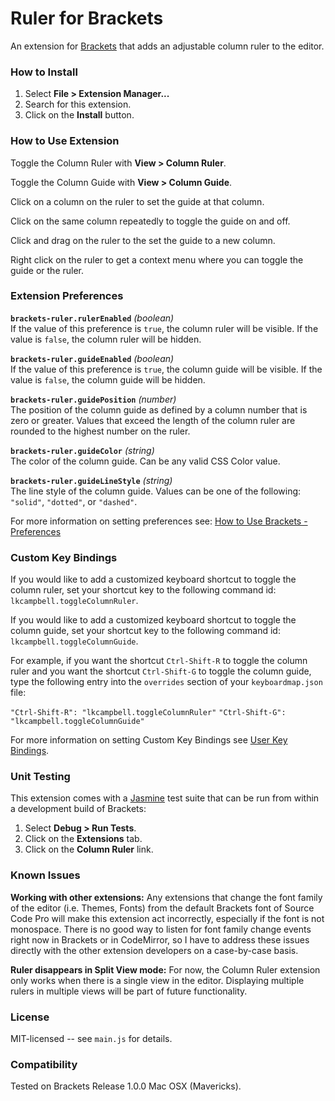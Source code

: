 # Ruler for Brackets
An extension for [Brackets](https://github.com/adobe/brackets/) that adds
an adjustable column ruler to the editor.

### How to Install
1. Select **File > Extension Manager...**
2. Search for this extension.
3. Click on the **Install** button.

### How to Use Extension
Toggle the Column Ruler with **View > Column Ruler**.

Toggle the Column Guide with **View > Column Guide**.

Click on a column on the ruler to set the guide at that column.

Click on the same column repeatedly to toggle the guide on and off.

Click and drag on the ruler to the set the guide to a new column.

Right click on the ruler to get a context menu where you can toggle the guide
or the ruler.

### Extension Preferences

**`brackets-ruler.rulerEnabled`** *(boolean)*<br/>
If the value of this preference is `true`, the column ruler will be visible.
If the value is `false`, the column ruler will be hidden.

**`brackets-ruler.guideEnabled`** *(boolean)*<br/>
If the value of this preference is `true`, the column guide will be visible.
If the value is `false`, the column guide will be hidden.

**`brackets-ruler.guidePosition`** *(number)*<br/>
The position of the column guide as defined by a column number that is zero
or greater. Values that exceed the length of the column ruler are rounded to
the highest number on the ruler.

**`brackets-ruler.guideColor`** *(string)*<br/>
The color of the column guide. Can be any valid CSS Color value.

**`brackets-ruler.guideLineStyle`** *(string)*<br/>
The line style of the column guide. Values can be one of the following:
`"solid"`, `"dotted"`, or `"dashed"`.

For more information on setting preferences see:
[How to Use Brackets - Preferences](https://github.com/adobe/brackets/wiki/How-to-Use-Brackets#preferences)

### Custom Key Bindings

If you would like to add a customized keyboard shortcut to toggle the column ruler,
set your shortcut key to the following command id: `lkcampbell.toggleColumnRuler`.

If you would like to add a customized keyboard shortcut to toggle the column guide,
set your shortcut key to the following command id: `lkcampbell.toggleColumnGuide`.

For example, if you want the shortcut `Ctrl-Shift-R` to toggle the column ruler
and you want the shortcut `Ctrl-Shift-G` to toggle the column guide, type the
following entry into the `overrides` section of your `keyboardmap.json` file:

`"Ctrl-Shift-R": "lkcampbell.toggleColumnRuler"`
`"Ctrl-Shift-G": "lkcampbell.toggleColumnGuide"`

For more information on setting Custom Key Bindings see [User Key Bindings](https://github.com/adobe/brackets/wiki/User-Key-Bindings).

### Unit Testing

This extension comes with a [Jasmine](http://jasmine.github.io/) test suite that
can be run from within a development build of Brackets:

1. Select **Debug > Run Tests**.
2. Click on the **Extensions** tab.
3. Click on the **Column Ruler** link.

### Known Issues

**Working with other extensions:** Any extensions that change the font family of
the editor (i.e. Themes, Fonts) from the default Brackets font of Source Code Pro
will make this extension act incorrectly, especially if the font is not monospace.
There is no good way to listen for font family change events right now in Brackets
or in CodeMirror, so I have to address these issues directly with the other extension
developers on a case-by-case basis.

**Ruler disappears in Split View mode:** For now, the Column Ruler extension only
works when there is a single view in the editor. Displaying multiple rulers in
multiple views will be part of future functionality.

### License
MIT-licensed -- see `main.js` for details.

### Compatibility
Tested on Brackets Release 1.0.0 Mac OSX (Mavericks).
